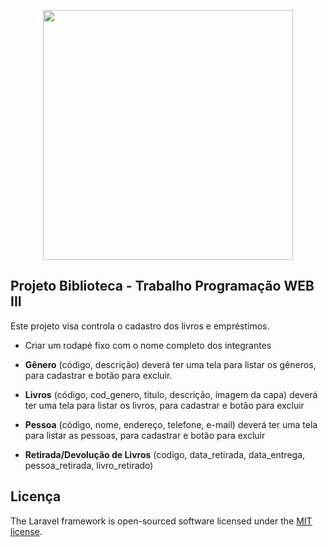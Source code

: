 <p align="center"><a href="https://laravel.com" target="_blank"><img src="https://raw.githubusercontent.com/laravel/art/master/logo-lockup/5%20SVG/2%20CMYK/1%20Full%20Color/laravel-logolockup-cmyk-red.svg" width="400"></a></p>

## Projeto Biblioteca - Trabalho Programação WEB III
Este projeto visa controla o cadastro dos livros e empréstimos.

* Criar um rodapé fixo com o nome completo dos integrantes

* **Gênero** (código, descrição) deverá ter uma tela para listar os gêneros, para cadastrar e botão para excluir.

* **Livros** (código, cod_genero, titulo, descrição, imagem da capa) deverá ter uma tela para listar os livros, para cadastrar e botão para excluir

* **Pessoa** (código, nome, endereço, telefone, e-mail) deverá ter uma tela para listar as pessoas, para cadastrar e botão para excluir

* **Retirada/Devolução de Livros** (codigo, data_retirada, data_entrega, pessoa_retirada, livro_retirado)

## Licença

The Laravel framework is open-sourced software licensed under the [MIT license](https://opensource.org/licenses/MIT).
